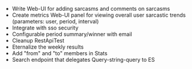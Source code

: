 - Write Web-UI for adding sarcasms and comments on sarcasms
- Create metrics Web-UI panel for viewing overall user sarcastic trends (parameters: user, period, interval)
- Integrate with sso security
- Configurable period summary/winner with email
- Cleanup RestApiTest
- Eternalize the weekly results
- Add "from" and "to" members in Stats 
- Search endpoint that delegates Query-string-query to ES